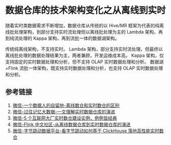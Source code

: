 # 数据仓库的技术架构变化之从离线到实时


随着实时类数据需求不断增加，数据仓库从传统的以 Hive/MR 框架为代表的纯离线批处理架构，到部分支持实时流处理但以离线批处理为主的 Lambda 架构，再到纯流处理的 Kappa 架构，再到流批一体的数据湖架构。

传统纯离线架构，不支持实时。
Lambda 架构，部分支持实时流处理，但最终以离线批处理的数据处理结果为主，两者兼顾，开发运维成本高。
Kappa 架构，仅支持固定的实时数据处理和分析，但不支持 OLAP 实时数据处理和分析。
数据湖+Flink 流批一体架构，既支持实时数据处理和分析，也支持 OLAP 实时数据处理和分析。

## 参考链接
1. [微信-一个数据人的自留地-离线数仓和实时数仓的区别](https://mp.weixin.qq.com/s/OgM4_mEy0eXjryDTBGViYw)
2. [微信-过往记忆大数据-一文理解实时数据仓库的演进](https://mp.weixin.qq.com/s/3TUGug-ky8FMJzRAqu4SDQ)
3. [微信-5 个互联网大厂实时数仓建设实例，例例皆经典](https://mp.weixin.qq.com/s/NpWfNML5AcHjlvkuVcXqvg)
4. [微信-Flink 中文社区-从离线数据仓库到实时数据仓库的演进](https://mp.weixin.qq.com/s/RTAb5cUarCcSY5m1LZRmQw)
5. [微信-字节跳动数据平台-看字节跳动如何基于 ClickHouse 落地高性能实时数仓](https://mp.weixin.qq.com/s/iOQHtymGwwIzeNCgDCKR5g)